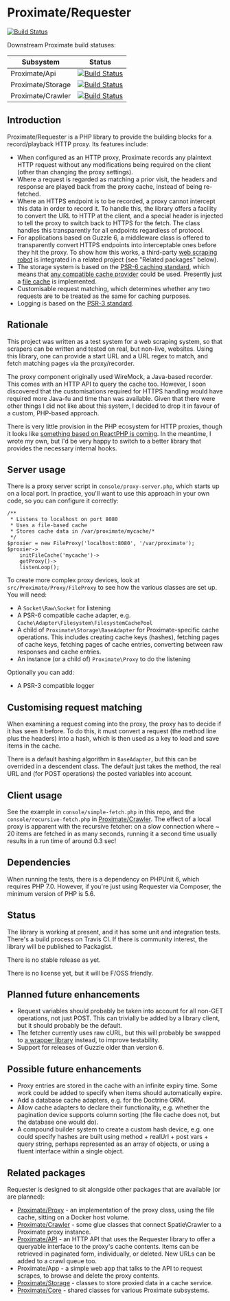 Proximate/Requester
===

[![Build Status](https://travis-ci.org/halfer/proximate-requester.svg?branch=master)](https://travis-ci.org/halfer/proximate-requester)

Downstream Proximate build statuses:

| Subsystem  | Status |
| ---------- | ------ |
| Proximate/Api      | [![Build Status](https://travis-ci.org/halfer/proximate-api.svg?branch=master)](https://travis-ci.org/halfer/proximate-api)          |
| Proximate/Storage  | [![Build Status](https://travis-ci.org/halfer/proximate-storage.svg?branch=master)](https://travis-ci.org/halfer/proximate-storage)  |
| Proximate/Crawler  | [![Build Status](https://travis-ci.org/halfer/proximate-crawler.svg?branch=master)](https://travis-ci.org/halfer/proximate-crawler)  |

Introduction
---

Proximate/Requester is a PHP library to provide the building blocks for a record/playback
HTTP proxy. Its features include:

* When configured as an HTTP proxy, Proximate records any plaintext HTTP request without any
modifications being required on the client (other than changing the proxy settings).
* Where a request is regarded as matching a prior visit, the headers and response are played
back from the proxy cache, instead of being re-fetched.
* Where an HTTPS endpoint is to be recorded, a proxy cannot intercept this data in order to
record it. To handle this, the library offers a facility to convert the URL to HTTP at the
client, and a special header is injected to tell the proxy to switch back to HTTPS for the
fetch. The class handles this transparently for all endpoints regardless of protocol.
* For applications based on Guzzle 6, a middleware class is offered to transparently
convert HTTPS endpoints into interceptable ones before they hit the proxy. To show how this
works, a third-party [web scraping robot](https://github.com/spatie/crawler)
is integrated in a related project (see "Related packages" below).
* The storage system is based on the [PSR-6 caching standard](http://www.php-fig.org/psr/psr-6/),
which means that [any compatible cache provider](https://github.com/php-cache/cache/tree/master/src/Adapter)
could be used. Presently just a
[file cache](https://github.com/php-cache/cache/tree/master/src/Adapter/Filesystem) is implemented.
* Customisable request matching, which determines whether any two requests are to be treated
as the same for caching purposes.
* Logging is based on the [PSR-3 standard](http://www.php-fig.org/psr/psr-3/).

Rationale
---

This project was written as a test system for a web scraping system, so that scrapers can be
written and tested on real, but non-live, websites. Using this library, one can provide a
start URL and a URL regex to match, and fetch matching pages via the proxy/recorder.

The proxy component originally used WireMock, a Java-based recorder. This comes with an
HTTP API to query the cache too. However, I soon discovered that the customisations required
for HTTPS handling would have required more Java-fu and time than was available. Given that there
were other things I did not like about this system, I decided to drop it in favour of a custom,
PHP-based approach.

There is very little provision in the PHP ecosystem for HTTP proxies, though it looks like
[something based on ReactPHP is coming](https://github.com/clue/php-http-proxy-react/issues/4). In
the meantime, I wrote my own, but I'd be very happy to switch to a better library that provides
the necessary internal hooks.

Server usage
---

There is a proxy server script in `console/proxy-server.php`, which starts up on a local port.
In practice, you'll want to use this approach in your own code, so you can configure it correctly:

    /**
     * Listens to localhost on port 8080
     * Uses a file-based cache
     * Stores cache data in /var/proximate/mycache/*
     */
    $proxier = new FileProxy('localhost:8080', '/var/proximate');
    $proxier->
        initFileCache('mycache')->
        getProxy()->
        listenLoop();

To create more complex proxy devices, look at `src/Proximate/Proxy/FileProxy` to see how the
various classes are set up. You will need:

* A `Socket\Raw\Socket` for listening
* A PSR-6 compatible cache adapter, e.g. `Cache\Adapter\Filesystem\FilesystemCachePool`
* A child of `Proximate\Storage\BaseAdapter` for Proximate-specific cache operations. This
includes creating cache keys (hashes), fetching pages of cache keys, fetching pages of cache
entries, converting between raw responses and cache entries.
* An instance (or a child of) `Proximate\Proxy` to do the listening

Optionally you can add:

* A PSR-3 compatible logger

Customising request matching
---

When examining a request coming into the proxy, the proxy has to decide if it has seen it
before. To do this, it must convert a request (the method line plus the headers) into a hash,
which is then used as a key to load and save items in the cache.

There is a default hashing algorithm in `BaseAdapter`, but this can be overrided in a descendent
class. The default just takes the method, the real URL and (for POST operations) the posted
variables into account.

Client usage
---

See the example in `console/simple-fetch.php` in this repo, and the `console/recursive-fetch.php`
in [Proximate/Crawler](https://github.com/halfer/proximate-crawler). The effect
of a local proxy is apparent with the recursive fetcher: on a slow connection where ~ 20 items
are fetched in as many seconds, running it a second time usually results in a run time of
around 0.3 sec!

Dependencies
---

When running the tests, there is a dependency on PHPUnit 6, which requires PHP 7.0. However,
if you're just using Requester via Composer, the minimum version of PHP is 5.6.

Status
---

The library is working at present, and it has some unit and integration tests. There's a build
process on Travis CI. If there is community interest, the library will be published to Packagist.

There is no stable release as yet.

There is no license yet, but it will be F/OSS friendly.

Planned future enhancements
---

* Request variables should probably be taken into account for all non-GET operations, not
just POST. This can trivially be added by a library client, but it should probably be the
default.
* The fetcher currently uses raw cURL, but this will probably be swapped to
[a wrapper library](https://github.com/php-mod/curl) instead, to improve testability.
* Support for releases of Guzzle older than version 6.

Possible future enhancements
---

* Proxy entries are stored in the cache with an infinite expiry time. Some work could be added
to specify when items should automatically expire.
* Add a database cache adapters, e.g. for the Doctrine ORM.
* Allow cache adapters to declare their functionality, e.g. whether the pagination device
supports column sorting (the file cache does not, but the database one would do).
* A compound builder system to create a custom hash device, e.g. one could specify hashes
are built using method + realUrl + post vars + query string, perhaps represented as an array
of objects, or using a fluent interface within a single object.

Related packages
---

Requester is designed to sit alongside other packages that are available (or are planned):

* [Proximate/Proxy](https://github.com/halfer/proximate-proxy) - an implementation of the
proxy class, using the file cache, sitting on a Docker host volume.
* [Proximate/Crawler](https://github.com/halfer/proximate-crawler) - some glue classes that
connect Spatie\Crawler to a Proximate proxy instance.
* [Proximate/API](https://github.com/halfer/proximate-api) - an HTTP API that uses the
Requester library to offer a queryable interface to the proxy's cache contents. Items can be
retrieved in paginated form, individually, or deleted. New URLs can be added to a crawl queue
too.
* Proximate/App - a simple web app that talks to the API to request scrapes, to browse and delete
the proxy contents.
* [Proximate/Storage](https://github.com/halfer/proximate-storage) - classes to store
proxied data in a cache service.
* [Proximate/Core](https://github.com/halfer/proximate-core) - shared classes for various
Proximate subsystems.
